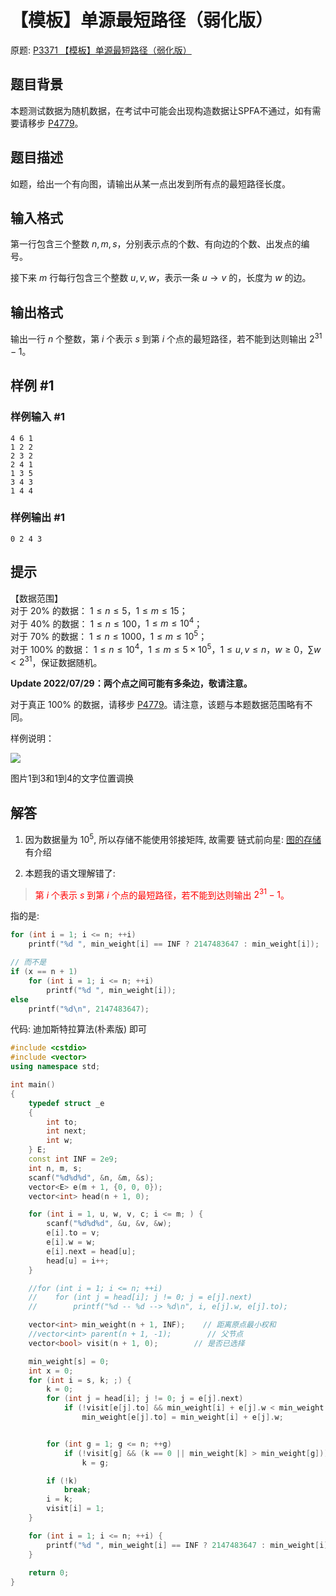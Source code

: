 # 【模板】单源最短路径（弱化版）
原题: [P3371 【模板】单源最短路径（弱化版）](https://www.luogu.com.cn/problem/P3371)

## 题目背景

本题测试数据为随机数据，在考试中可能会出现构造数据让SPFA不通过，如有需要请移步 [P4779](https://www.luogu.org/problemnew/show/P4779)。

## 题目描述

如题，给出一个有向图，请输出从某一点出发到所有点的最短路径长度。

## 输入格式

第一行包含三个整数 $n,m,s$，分别表示点的个数、有向边的个数、出发点的编号。

接下来 $m$ 行每行包含三个整数 $u,v,w$，表示一条 $u \to v$ 的，长度为 $w$ 的边。

## 输出格式

输出一行 $n$ 个整数，第 $i$ 个表示 $s$ 到第 $i$ 个点的最短路径，若不能到达则输出 $2^{31}-1$。

## 样例 #1

### 样例输入 #1

```
4 6 1
1 2 2
2 3 2
2 4 1
1 3 5
3 4 3
1 4 4
```

### 样例输出 #1

```
0 2 4 3
```

## 提示

【数据范围】    
对于 $20\%$ 的数据： $1\le n \le 5$，$1\le m \le 15$；  
对于 $40\%$ 的数据： $1\le n \le 100$，$1\le m \le 10^4$；   
对于 $70\%$ 的数据： $1\le n \le 1000$，$1\le m \le 10^5$；   
对于 $100\%$ 的数据： $1 \le n \le 10^4$，$1\le m \le 5\times 10^5$，$1\le u,v\le n$，$w\ge 0$，$\sum w< 2^{31}$，保证数据随机。

**Update 2022/07/29：两个点之间可能有多条边，敬请注意。**

对于真正 $100\%$ 的数据，请移步 [P4779](https://www.luogu.org/problemnew/show/P4779)。请注意，该题与本题数据范围略有不同。


样例说明：

![](https://cdn.luogu.com.cn/upload/pic/7641.png)

图片1到3和1到4的文字位置调换

## 解答
1. 因为数据量为 $10^5$, 所以存储不能使用邻接矩阵, 故需要 链式前向星: [图的存储](../../../001-计佬常識/001-数据结构与算法/005-【数据结构】图/002-图的存储/index.md) 有介绍

2. 本题我的语文理解错了:

> <span style="color:red">第 $i$ 个表示 $s$ 到第 $i$ 个点的最短路径，若不能到达则输出 $2^{31}-1$。</span>

指的是:

```C++
for (int i = 1; i <= n; ++i)
    printf("%d ", min_weight[i] == INF ? 2147483647 : min_weight[i]);

// 而不是
if (x == n + 1)
    for (int i = 1; i <= n; ++i)
        printf("%d ", min_weight[i]);
else
    printf("%d\n", 2147483647);
```

代码: 迪加斯特拉算法(朴素版) 即可

```C++
#include <cstdio>
#include <vector>
using namespace std;

int main()
{
    typedef struct _e
    {
        int to;
        int next;
        int w;
    } E;
    const int INF = 2e9;
    int n, m, s;
    scanf("%d%d%d", &n, &m, &s);
    vector<E> e(m + 1, {0, 0, 0});
    vector<int> head(n + 1, 0);

    for (int i = 1, u, w, v, c; i <= m; ) {
        scanf("%d%d%d", &u, &v, &w);
        e[i].to = v;
        e[i].w = w;
        e[i].next = head[u];
        head[u] = i++;
    }

    //for (int i = 1; i <= n; ++i)
    //    for (int j = head[i]; j != 0; j = e[j].next)
    //        printf("%d -- %d --> %d\n", i, e[j].w, e[j].to);

    vector<int> min_weight(n + 1, INF);    // 距离原点最小权和
    //vector<int> parent(n + 1, -1);        // 父节点
    vector<bool> visit(n + 1, 0);        // 是否已选择

    min_weight[s] = 0;
    int x = 0;
    for (int i = s, k; ;) {
        k = 0;
        for (int j = head[i]; j != 0; j = e[j].next)
            if (!visit[e[j].to] && min_weight[i] + e[j].w < min_weight[e[j].to])
                min_weight[e[j].to] = min_weight[i] + e[j].w;


        for (int g = 1; g <= n; ++g)
            if (!visit[g] && (k == 0 || min_weight[k] > min_weight[g]))
                k = g;

        if (!k)
            break;
        i = k;
        visit[i] = 1;
    }

    for (int i = 1; i <= n; ++i) {
        printf("%d ", min_weight[i] == INF ? 2147483647 : min_weight[i]);
    }
    
    return 0;
}
```
